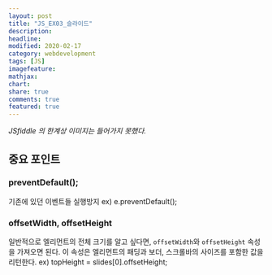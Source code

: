 ```yaml
---
layout: post
title: "JS_EX03_슬라이드"
description:
headline:
modified: 2020-02-17
category: webdevelopment
tags: [JS]
imagefeature:
mathjax:
chart:
share: true
comments: true
featured: true
---
```



<div class="code">
<script async src="//jsfiddle.net/lsh58/9ztmj0cq/16/embed/js,html,css,result/dark/"></script>
</div>

*JSfiddle 의 한계상 이미지는 들어가지 못했다.*

## 중요 포인트

### preventDefault();  
기존에 있던 이벤트들 실행방지
ex) e.preventDefault();

### offsetWidth, offsetHeight
일반적으로 엘리먼트의 전체 크기를 알고 싶다면, `offsetWidth`와 `offsetHeight` 속성을 가져오면 된다.
이 속성은 엘리먼트의 패딩과 보더, 스크롤바의 사이즈를 포함한 값을 리턴한다.
ex) topHeight = slides[0].offsetHeight;


